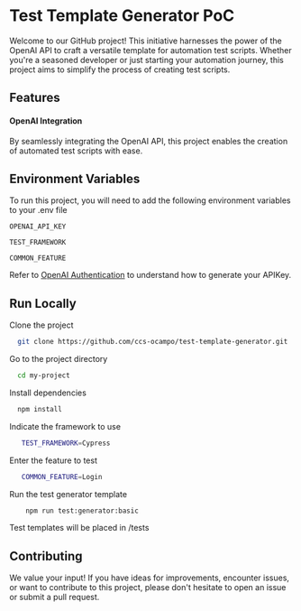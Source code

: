 # Test Template Generator PoC

Welcome to our GitHub project! This initiative harnesses the power of the OpenAI API to craft a versatile template for automation test scripts. Whether you're a seasoned developer or just starting your automation journey, this project aims to simplify the process of creating test scripts.


## Features

#### OpenAI Integration
By seamlessly integrating the OpenAI API, this project enables the creation of automated test scripts with ease.


## Environment Variables

To run this project, you will need to add the following environment variables to your .env file

`OPENAI_API_KEY`

`TEST_FRAMEWORK`

`COMMON_FEATURE`

Refer to [OpenAI Authentication](https://platform.openai.com/docs/api-reference/authentication) to understand how to generate your APIKey.


## Run Locally

Clone the project

```bash
  git clone https://github.com/ccs-ocampo/test-template-generator.git 
```

Go to the project directory

```bash
  cd my-project
```

Install dependencies

```bash
  npm install
```

Indicate the framework to use
 ```bash
    TEST_FRAMEWORK=Cypress
```

Enter the feature to test
 ```bash
    COMMON_FEATURE=Login
```

Run the test generator template
```bash
    npm run test:generator:basic
```
Test templates will be placed in /tests




## Contributing

We value your input! If you have ideas for improvements, encounter issues, or want to contribute to this project, please don't hesitate to open an issue or submit a pull request. 

